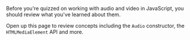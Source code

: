 Before you're quizzed on working with audio and video in JavaScript, you should review what you've learned about them.

Open up this page to review concepts including the `Audio` constructor, the `HTMLMediaElement` API and more.